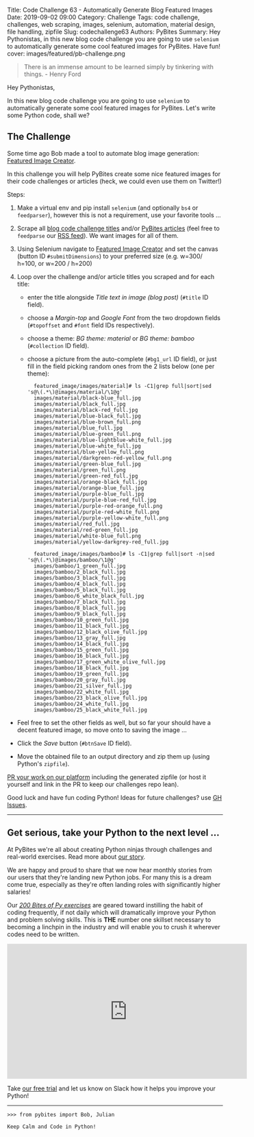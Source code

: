 Title: Code Challenge 63 - Automatically Generate Blog Featured Images
Date: 2019-09-02 09:00
Category: Challenge
Tags: code challenge, challenges, web scraping, images, selenium, automation, material design, file handling, zipfile
Slug: codechallenge63
Authors: PyBites
Summary: Hey Pythonistas, in this new blog code challenge you are going to use `selenium` to automatically generate some cool featured images for PyBites. Have fun!
cover: images/featured/pb-challenge.png

> There is an immense amount to be learned simply by tinkering with things. - Henry Ford

Hey Pythonistas,

In this new blog code challenge you are going to use `selenium` to automatically generate some cool featured images for PyBites. Let's write some Python code, shall we?

## The Challenge

Some time ago Bob made a tool to automate blog image generation: [Featured Image Creator](http://projects.bobbelderbos.com/featured_image/).

In this challenge you will help PyBites create some nice featured images for their code challenges or articles (heck, we could even use them on Twitter!)

Steps:

1. Make a virtual env and pip install `selenium` (and optionally `bs4` or `feedparser`), however this is not a requirement, use your favorite tools ...

2. Scrape all [blog code challenge titles](https://pybit.es/pages/challenges.html) and/or [PyBites articles](https://pybit.es/pages/articles.html) (feel free to `feedparse` our [RSS feed](https://pybit.es/feeds/all.rss.xml)). We want images for all of them.

3. Using Selenium navigate to [Featured Image Creator](http://projects.bobbelderbos.com/featured_image/) and set the canvas (button ID `#submitDimensions`) to your preferred size (e.g. w=300/ h=100, or w=200 / h=200)

4. Loop over the challenge and/or article titles you scraped and for each title:

	- enter the title alongside _Title text in image (blog post)_ (`#title` ID field).

	- choose a _Margin-top_ and _Google Font_ from the two dropdown fields (`#topoffset` and `#font` field IDs respectively).

	- choose a theme: _BG theme: material_ or _BG theme: bamboo_ (`#collection` ID field).

	- choose a picture from the auto-complete (`#bg1_url` ID field), or just fill in the field picking random ones from the 2 lists below (one per theme):

			featured_image/images/material]# ls -C1|grep full|sort|sed 's@\(.*\)@images/material/\1@g'
			images/material/black-blue_full.jpg
			images/material/black_full.jpg
			images/material/black-red_full.jpg
			images/material/blue-black_full.jpg
			images/material/blue-brown_full.png
			images/material/blue_full.jpg
			images/material/blue-green_full.png
			images/material/blue-lightblue-white_full.jpg
			images/material/blue-white_full.jpg
			images/material/blue-yellow_full.png
			images/material/darkgreen-red-yellow_full.png
			images/material/green-blue_full.jpg
			images/material/green_full.png
			images/material/green-red_full.jpg
			images/material/orange-black_full.jpg
			images/material/orange-blue_full.jpg
			images/material/purple-blue_full.jpg
			images/material/purple-blue-red_full.jpg
			images/material/purple-red-orange_full.png
			images/material/purple-red-white_full.png
			images/material/purple-yellow-white_full.png
			images/material/red_full.jpg
			images/material/red-green_full.jpg
			images/material/white-blue_full.png
			images/material/yellow-darkgrey-red_full.jpg

			featured_image/images/bamboo]# ls -C1|grep full|sort -n|sed 's@\(.*\)@images/bamboo/\1@g'
			images/bamboo/1_green_full.jpg
			images/bamboo/2_black_full.jpg
			images/bamboo/3_black_full.jpg
			images/bamboo/4_black_full.jpg
			images/bamboo/5_black_full.jpg
			images/bamboo/6_white_black_full.jpg
			images/bamboo/7_black_full.jpg
			images/bamboo/8_black_full.jpg
			images/bamboo/9_black_full.jpg
			images/bamboo/10_green_full.jpg
			images/bamboo/11_black_full.jpg
			images/bamboo/12_black_olive_full.jpg
			images/bamboo/13_gray_full.jpg
			images/bamboo/14_black_full.jpg
			images/bamboo/15_green_full.jpg
			images/bamboo/16_black_full.jpg
			images/bamboo/17_green_white_olive_full.jpg
			images/bamboo/18_black_full.jpg
			images/bamboo/19_green_full.jpg
			images/bamboo/20_gray_full.jpg
			images/bamboo/21_silver_full.jpg
			images/bamboo/22_white_full.jpg
			images/bamboo/23_black_olive_full.jpg
			images/bamboo/24_white_full.jpg
			images/bamboo/25_black_white_full.jpg

- Feel free to set the other fields as well, but so far your should have a decent featured image, so move onto to saving the image ...

- Click the _Save_ button (`#btnSave` ID field).

- Move the obtained file to an output directory and zip them up (using Python's `zipfile`).

[PR your work on our platform](https://codechalleng.es/challenges/63/) including the generated zipfile (or host it yourself and link in the PR to keep our challenges repo lean).

Good luck and have fun coding Python! Ideas for future challenges? use [GH Issues](https://github.com/pybites/challenges/issues).

---

## Get serious, take your Python to the next level ...

At PyBites we're all about creating Python ninjas through challenges and real-world exercises. Read more about [our story](https://pybit.es/special-learning-python.html).

We are happy and proud to share that we now hear monthly stories from our users that they're landing new Python jobs. For many this is a dream come true, especially as they're often landing roles with significantly higher salaries!

Our _[200 Bites of Py exercises](https://codechalleng.es/bites/)_ are geared toward instilling the habit of coding frequently, if not daily which will dramatically improve your Python and problem solving skills. This is __THE__ number one skillset necessary to becoming a linchpin in the industry and will enable you to crush it wherever codes need to be written.

<iframe width="560" height="315" src="https://www.youtube.com/embed/5AQg2UxvXbI" frameborder="0" allow="accelerometer; autoplay; encrypted-media; gyroscope; picture-in-picture" allowfullscreen></iframe>

Take [our free trial](https://codechalleng.es) and let us know on Slack how it helps you improve your Python!

---

	>>> from pybites import Bob, Julian

	Keep Calm and Code in Python!
